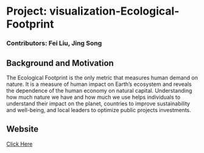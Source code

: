 # Project: visualization-Ecological-Footprint
 

### Contributors: Fei Liu, Jing Song

## Background and Motivation

The Ecological Footprint is the only metric that measures human demand on nature. It is a measure of human impact on Earth’s ecosystem and reveals the dependence of the human economy on natural capital. Understanding how much nature we have and how much we use helps individuals to understand their impact on the planet, countries to improve sustainability and well-being, and local leaders to optimize public projects investments. 

## Website
[Click Here](https://jingsong29.github.io/visualization-Ecological-Footprint/)
